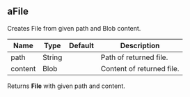 ## aFile

Creates File from given path and Blob content.

 | Name | Type | Default | Description |
 | ---- | ---- | ------- | ----------- |
 | path | String |   | Path of returned file. |
 | content | Blob |   | Content of returned file. |

Returns __File__ with given path and content.

